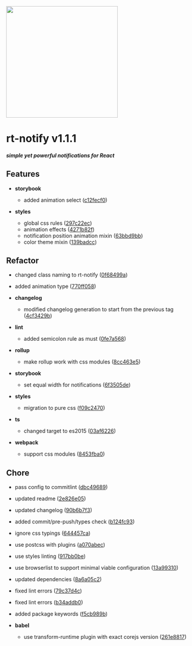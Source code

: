 <img width="300px" src="https://cdn1.iconfinder.com/data/icons/just-for-fun/64/__notification_messege_alarm-512.png" />

# rt-notify  v1.1.1  


##### _simple yet powerful notifications for React_


## Features

  - **storybook**
    - added animation select
  ([c12fecf0](https://github.com/glebcha/rt-notify/commit/c12fecf0be60baeee3516dfc310817fc687967a0))

  - **styles**
    - global css rules
  ([297c22ec](https://github.com/glebcha/rt-notify/commit/297c22ec790c013905edcc755ee133a8d90a680c))
    - animation effects
  ([4271b82f](https://github.com/glebcha/rt-notify/commit/4271b82f7e67322e2d475115d7fe6ca1c30d48de))
    - notification position animation mixin
  ([63bbd9bb](https://github.com/glebcha/rt-notify/commit/63bbd9bbd350808452aa7374c0ab9bc98c221dfa))
    - color theme mixin
  ([139badcc](https://github.com/glebcha/rt-notify/commit/139badcca4836180251ceacb76e0931c84b5ce2f))




## Refactor
  - changed class naming to rt-notify
  ([0f68499a](https://github.com/glebcha/rt-notify/commit/0f68499adce54064a4fa857a6cf6d4fcc921f4f3))
  - added animation type
  ([770ff058](https://github.com/glebcha/rt-notify/commit/770ff058686be0b2ad89feffc2900b20d61f60ab))

  - **changelog**
    - modified changelog generation to start from the previous tag
  ([4cf3429b](https://github.com/glebcha/rt-notify/commit/4cf3429bc0852dec8041e72857eb402589e4c8a5))

  - **lint**
    - added semicolon rule as must
  ([0fe7a568](https://github.com/glebcha/rt-notify/commit/0fe7a56882b176f2d4f40f9566eb6787cc4b742b))

  - **rollup**
    - make rollup work with css modules
  ([8cc463e5](https://github.com/glebcha/rt-notify/commit/8cc463e50419f56995724ca75408f803e8f0e02b))

  - **storybook**
    - set equal width for notifications
  ([6f3505de](https://github.com/glebcha/rt-notify/commit/6f3505debe1dba79d5aacaf7226c05175611ebcc))

  - **styles**
    - migration to pure css
  ([f09c2470](https://github.com/glebcha/rt-notify/commit/f09c24708208912e20030559ca1331acff9b8ce2))

  - **ts**
    - changed target to es2015
  ([03af6226](https://github.com/glebcha/rt-notify/commit/03af62261497479abf65f246067cda49d5ab605f))

  - **webpack**
    - support css modules
  ([8453fba0](https://github.com/glebcha/rt-notify/commit/8453fba01c5f428d9d48934212106c7ac28066d9))




## Chore
  - pass config to commitlint
  ([dbc49689](https://github.com/glebcha/rt-notify/commit/dbc49689dcb38029e3379b8d8a49a0674aa24aee))
  - updated readme
  ([2e826e05](https://github.com/glebcha/rt-notify/commit/2e826e05c37af081c750704c8a5e9d2d27081f55))
  - updated changelog
  ([90b6b7f3](https://github.com/glebcha/rt-notify/commit/90b6b7f3c644f56badd59963b843743cb6131cae))
  - added commit/pre-push/types check
  ([b124fc93](https://github.com/glebcha/rt-notify/commit/b124fc93bef29fa998cb433e547eb577e33190c6))
  - ignore css typings
  ([644457ca](https://github.com/glebcha/rt-notify/commit/644457ca17a66c9444306e558918ee178a13bc19))
  - use postcss with plugins
  ([a070abec](https://github.com/glebcha/rt-notify/commit/a070abec09658bebfd5c5e1b7a7a3ad47491497d))
  - use styles linting
  ([917bb0be](https://github.com/glebcha/rt-notify/commit/917bb0bebed6424290f969b200f544f7647dc32b))
  - use browserlist to support minimal viable configuration
  ([13a99310](https://github.com/glebcha/rt-notify/commit/13a993109c7320d141dd0d71526365e43a2cde48))
  - updated dependencies
  ([8a6a05c2](https://github.com/glebcha/rt-notify/commit/8a6a05c24656aa3b5633acff202053e9f2599332))
  - fixed lint errors
  ([79c37d4c](https://github.com/glebcha/rt-notify/commit/79c37d4cee6733123ce31dc26804fc287018f13f))
  - fixed lint errors
  ([b34addb0](https://github.com/glebcha/rt-notify/commit/b34addb0473e4abf30f93bab496281077d94a7f1))
  - added package keywords
  ([f5cb989b](https://github.com/glebcha/rt-notify/commit/f5cb989bc7e20009c23e7cfd34626bff8784e093))  

  - **babel**
    - use transform-runtime plugin with exact corejs version
  ([261e8817](https://github.com/glebcha/rt-notify/commit/261e881717e2ef6b7c195e5f19358e9f89feb7cd))




